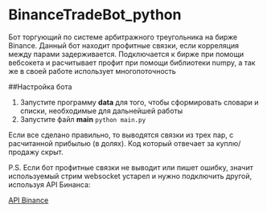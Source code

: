 # BinanceTradeBot_python

Бот торгующий по системе арбитражного треугольника на бирже Binance. Данный бот находит профитные связки, если корреляция между парами задерживается. Подключается к бирже при помощи  вебсокета и расчитывает профит при помощи библиотеки numpy, а так же в своей работе использует многопоточность 

##Настройка бота

1. Запустите программу __data__ для того, чтобы сформировать словари и списки, необходимые для дальнейшей работы
2. Запустите файл __main__ 
`python main.py`

Если все сделано правильно, то выводятся связки из трех пар, с расчитанной прибылью (в долях).
Код который отвечает за куплю/продажу скрыт. 

P.S. Если бот профитные связки не выводит или пишет ошибку, значит используемый стрим websocket устарел и нужно подключить другой, используя API Бинанса:

[API Binance](https://binance-docs.github.io/apidocs/spot/en/#all-market-rolling-window-statistics-streams)

